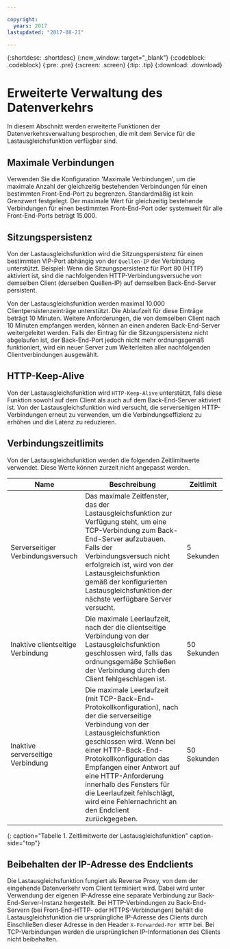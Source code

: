 ```yaml
---

copyright:
  years: 2017
lastupdated: "2017-08-21"

---
```


{:shortdesc: .shortdesc}
{:new_window: target="_blank"}
{:codeblock: .codeblock}
{:pre: .pre}
{:screen: .screen}
{:tip: .tip}
{:download: .download}

# Erweiterte Verwaltung des Datenverkehrs
In diesem Abschnitt werden erweiterte Funktionen der Datenverkehrsverwaltung besprochen, die mit dem Service für die Lastausgleichsfunktion verfügbar sind. 

## Maximale Verbindungen

Verwenden Sie die Konfiguration 'Maximale Verbindungen', um die maximale Anzahl der gleichzeitig bestehenden Verbindungen für einen bestimmten Front-End-Port zu begrenzen. Standardmäßig ist kein Grenzwert festgelegt. Der maximale Wert für gleichzeitig bestehende Verbindungen für einen bestimmten Front-End-Port oder systemweit für alle Front-End-Ports beträgt 15.000.   

## Sitzungspersistenz

Von der Lastausgleichsfunktion wird die Sitzungspersistenz für einen bestimmten VIP-Port abhängig von der `Quellen-IP` der Verbindung unterstützt. Beispiel: Wenn die Sitzungspersistenz für Port 80 (HTTP) aktiviert ist, sind die nachfolgenden HTTP-Verbindungsversuche von demselben Client (derselben Quellen-IP) auf demselben Back-End-Server persistent.  

Von der Lastausgleichsfunktion werden maximal 10.000 Clientpersistenzeinträge unterstützt. Die Ablaufzeit für diese Einträge beträgt 10 Minuten. Weitere Anforderungen, die von demselben Client nach 10 Minuten empfangen werden, können an einen anderen Back-End-Server weitergeleitet werden. Falls der Eintrag für die Sitzungspersistenz nicht abgelaufen ist, der Back-End-Port jedoch nicht mehr ordnungsgemäß funktioniert, wird ein neuer Server zum Weiterleiten aller nachfolgenden Clientverbindungen ausgewählt.   

## HTTP-Keep-Alive
Von der Lastausgleichsfunktion wird `HTTP-Keep-Alive` unterstützt, falls diese Funktion sowohl auf dem Client als auch auf dem Back-End-Server aktiviert ist. Von der Lastausgleichsfunktion wird versucht, die serverseitigen HTTP-Verbindungen erneut zu verwenden, um die Verbindungseffizienz zu erhöhen und die Latenz zu reduzieren. 

## Verbindungszeitlimits
Von der Lastausgleichsfunktion werden die folgenden Zeitlimitwerte verwendet. Diese Werte können zurzeit nicht angepasst werden. 

| Name | Beschreibung | Zeitlimit |                                                                                              
| ------------------------------------------ | --------------------------------------------------- | ------------------- |
| Serverseitiger Verbindungsversuch | Das maximale Zeitfenster, das der Lastausgleichsfunktion zur Verfügung steht, um eine TCP-Verbindung zum Back-End-Server aufzubauen. Falls der Verbindungsversuch nicht erfolgreich ist, wird von der Lastausgleichsfunktion gemäß der konfigurierten Lastausgleichsfunktion der nächste verfügbare Server versucht. | 5 Sekunden |
| Inaktive clientseitige Verbindung | Die maximale Leerlaufzeit, nach der die clientseitige Verbindung von der Lastausgleichsfunktion geschlossen wird, falls das ordnungsgemäße Schließen der Verbindung durch den Client fehlgeschlagen ist. | 50 Sekunden |
| Inaktive serverseitige Verbindung | Die maximale Leerlaufzeit (mit TCP-Back-End-Protokollkonfiguration), nach der die serverseitige Verbindung von der Lastausgleichsfunktion geschlossen wird. Wenn bei einer HTTP-Back-End-Protokollkonfiguration das Empfangen einer Antwort auf eine HTTP-Anforderung innerhalb des Fensters für die Leerlaufzeit fehlschlägt, wird eine Fehlernachricht an den Endclient zurückgegeben. | 50 Sekunden |
{: caption="Tabelle 1. Zeitlimitwerte der Lastausgleichsfunktion" caption-side="top"} 

## Beibehalten der IP-Adresse des Endclients 

Die Lastausgleichsfunktion fungiert als Reverse Proxy, von dem der eingehende Datenverkehr vom Client terminiert wird. Dabei wird unter Verwendung der eigenen IP-Adresse eine separate Verbindung zur Back-End-Server-Instanz hergestellt. Bei HTTP-Verbindungen zu Back-End-Servern (bei Front-End-HTTP- oder HTTPS-Verbindungen) behält die Lastausgleichsfunktion die ursprüngliche IP-Adresse des Clients durch Einschließen dieser Adresse in den Header `X-Forwarded-For HTTP` bei. Bei TCP-Verbindungen werden die ursprünglichen IP-Informationen des Clients nicht beibehalten. 
